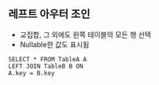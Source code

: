 ## 레프트 아우터 조인

- 교집합, 그 외에도 왼쪽 테이블의 모든 행 선택
- Nullable한 값도 표시됨

```
SELECT * FROM TableA A
LEFT JOIN TableB B ON
A.key = B.key
```
